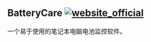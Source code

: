 ## BatteryCare [![website_official](https://gitbook07.oss-cn-hangzhou.aliyuncs.com/website_official.svg)](https://batterycare.net/en/index.html)

一个易于使用的笔记本电脑电池监控软件。